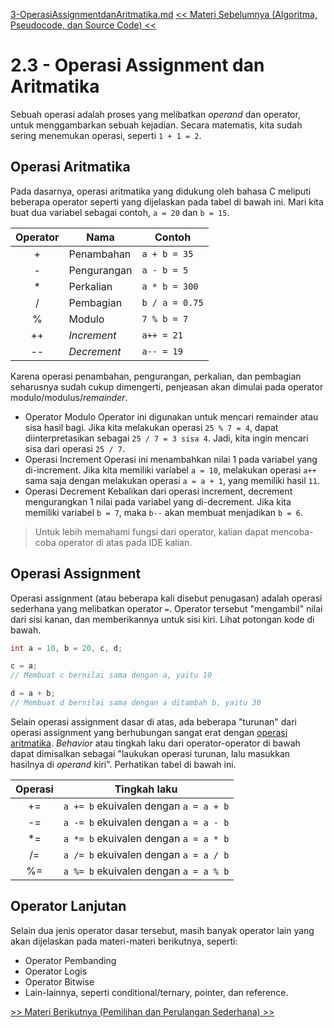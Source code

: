 [3-OperasiAssignmentdanAritmatika.md](https://github.com/user-attachments/files/22359609/3-OperasiAssignmentdanAritmatika.md)
[<< Materi Sebelumnya (Algoritma, Pseudocode, dan Source Code) <<](2-AlgoritmaPseudocodeSourcecode.md)

# 2.3 - Operasi Assignment dan Aritmatika
Sebuah operasi adalah proses yang melibatkan *operand* dan operator, untuk menggambarkan sebuah kejadian. Secara matematis, kita sudah sering menemukan operasi, seperti `1 + 1 = 2`.

## Operasi Aritmatika
Pada dasarnya, operasi aritmatika yang didukung oleh bahasa C meliputi beberapa operator seperti yang dijelaskan pada tabel di bawah ini. Mari kita buat dua variabel sebagai contoh, `a = 20` dan `b = 15`.

|Operator|Nama|Contoh|
|:------:|----|------|
|+|Penambahan|`a + b = 35`|
|-|Pengurangan|`a - b = 5`|
|*|Perkalian|`a * b = 300`|
|/|Pembagian|`b / a = 0.75`|
|%|Modulo|`7 % b = 7`|
|++|*Increment*|`a++ = 21`|
|--|*Decrement*|`a-- = 19`|

Karena operasi penambahan, pengurangan, perkalian, dan pembagian seharusnya sudah cukup dimengerti, penjeasan akan dimulai pada operator modulo/modulus/*remainder*.

- Operator Modulo
Operator ini digunakan untuk mencari remainder atau sisa hasil bagi. Jika kita melakukan operasi `25 % 7 = 4`, dapat diinterpretasikan sebagai `25 / 7 = 3 sisa 4`. Jadi, kita ingin mencari sisa dari operasi `25 / 7`.
- Operasi Increment
Operasi ini menambahkan nilai 1 pada variabel yang di-increment. Jika kita memiliki variabel `a = 10`, melakukan operasi `a++` sama saja dengan melakukan operasi `a = a + 1`, yang memiliki hasil `11`.
- Operasi Decrement
Kebalikan dari operasi increment, decrement mengurangkan 1 nilai pada variabel yang di-decrement. Jika kita memiliki variabel `b = 7`, maka `b--` akan membuat menjadikan `b = 6`.

> Untuk lebih memahami fungsi dari operator, kalian dapat mencoba-coba operator di atas pada IDE kalian.

## Operasi Assignment
Operasi assignment (atau beberapa kali disebut penugasan) adalah operasi sederhana yang melibatkan operator `=`.  Operator tersebut "mengambil" nilai dari sisi kanan, dan memberikannya untuk sisi kiri. Lihat potongan kode di bawah.
```c
int a = 10, b = 20, c, d;

c = a;
// Membuat c bernilai sama dengan a, yaitu 10

d = a + b;
// Membuat d bernilai sama dengan a ditambah b, yaitu 30
```
Selain operasi assignment dasar di atas, ada beberapa "turunan" dari operasi assignment yang berhubungan sangat erat dengan [operasi aritmatika](#operasi-aritmatika). *Behavior* atau tingkah laku dari operator-operator di bawah dapat dimisalkan sebagai "laukukan operasi turunan, lalu masukkan hasilnya di *operand* kiri". Perhatikan tabel di bawah ini.

|Operasi|Tingkah laku|
|:-----:|------------|
|+=|`a += b` ekuivalen dengan `a = a + b`|
|-=|`a -= b` ekuivalen dengan `a = a - b`|
|*=|`a *= b` ekuivalen dengan `a = a * b`|
|/=|`a /= b` ekuivalen dengan `a = a / b`|
|%=|`a %= b` ekuivalen dengan `a = a % b`|

## Operator Lanjutan
Selain dua jenis operator dasar tersebut, masih banyak operator lain yang akan dijelaskan pada materi-materi berikutnya, seperti:
- Operator Pembanding
- Operator Logis
- Operator Bitwise
- Lain-lainnya, seperti conditional/ternary, pointer, dan reference.

[>> Materi Berikutnya (Pemilihan dan Perulangan Sederhana) >>](4-PemilihandanPerulanganSederhana.md) 
